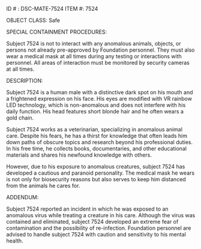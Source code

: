ID # : DSC-MATE-7524
ITEM #: 7524

OBJECT CLASS: Safe

SPECIAL CONTAINMENT PROCEDURES: 

Subject 7524 is not to interact with any anomalous animals, objects, or persons not already pre-approved by Foundation personnel. They must also wear a medical mask at all times during any testing or interactions with personnel. All areas of interaction must be monitored by security cameras at all times. 

DESCRIPTION:

Subject 7524 is a human male with a distinctive dark spot on his mouth and a frightened expression on his face. His eyes are modified with VR rainbow LED technology, which is non-anomalous and does not interfere with his daily function. His head features short blonde hair and he often wears a gold chain. 

Subject 7524 works as a veterinarian, specializing in anomalous animal care. Despite his fears, he has a thirst for knowledge that often leads him down paths of obscure topics and research beyond his professional duties. In his free time, he collects books, documentaries, and other educational materials and shares his newfound knowledge with others. 

However, due to his exposure to anomalous creatures, subject 7524 has developed a cautious and paranoid personality. The medical mask he wears is not only for biosecurity reasons but also serves to keep him distanced from the animals he cares for. 

ADDENDUM:

Subject 7524 reported an incident in which he was exposed to an anomalous virus while treating a creature in his care. Although the virus was contained and eliminated, subject 7524 developed an extreme fear of contamination and the possibility of re-infection. Foundation personnel are advised to handle subject 7524 with caution and sensitivity to his mental health.